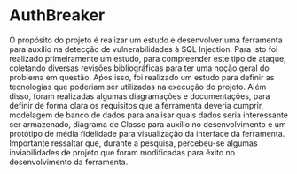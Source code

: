 # AuthBreaker
O propósito do projeto é realizar um estudo e desenvolver uma ferramenta para auxílio na detecção de vulnerabilidades à SQL Injection. Para isto foi realizado primeiramente um estudo, para compreender este tipo de ataque, coletando diversas revisões bibliográficas para ter uma noção geral do problema em questão. Aṕos isso, foi realizado um estudo para definir as tecnologias que poderiam ser utilizadas na execução do projeto. Além disso, foram realizadas algumas diagramações e documentações, para definir de forma clara os requisitos que a ferramenta deveria cumprir, modelagem de banco de dados para analisar quais dados seria interessante ser armazenado, diagrama de Classe para auxílio no desenvolvimento e um protótipo de média fidelidade para visualização da interface da ferramenta. Importante ressaltar que, durante a pesquisa, percebeu-se algumas inviabilidades de projeto que foram modificadas para êxito no desenvolvimento da ferramenta.
